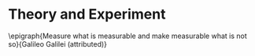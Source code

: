 # Theory and Experiment

\epigraph{Measure what is measurable and make measurable
   what is not so}{Galileo Galilei (attributed)} 
